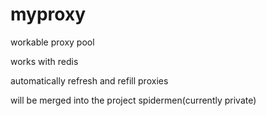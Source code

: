 # myproxy
workable proxy pool

works with redis

automatically refresh and refill proxies

will be merged into the project spidermen(currently private)
